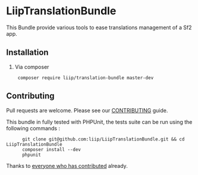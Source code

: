LiipTranslationBundle
=====================

This Bundle provide various tools to ease translations management of a Sf2 app.

Installation
------------

  1. Via composer

          composer require liip/translation-bundle master-dev


Contributing
------------

Pull requests are welcome. Please see our [CONTRIBUTING](https://github.com/liip/LiipTranslationBundle/blob/master/CONTRIBUTING.md) guide.

This bundle in fully tested with PHPUnit, the tests suite can be run using the following commands :

          git clone git@github.com:liip/LiipTranslationBundle.git && cd LiipTranslationBundle
          composer install --dev
          phpunit

Thanks to [everyone who has contributed](https://github.com/liip/LiipTranslationBundle/graphs/contributors) already.